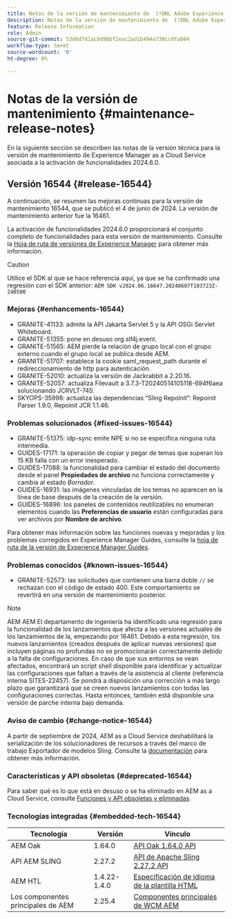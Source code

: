```yaml
---
title: Notas de la versión de mantenimiento de  [!DNL Adobe Experience Manager]  as a Cloud Service asociada con la activación de funcionalidades 2024.6.0.
description: Notas de la versión de mantenimiento de  [!DNL Adobe Experience Manager]  as a Cloud Service asociada con la activación de funcionalidades 2024.6.0.
feature: Release Information
role: Admin
source-git-commit: 53d6d7d1ac8d98bf2eac2ad1b494a730cc0fa604
workflow-type: tm+mt
source-wordcount: '0'
ht-degree: 0%

---
```


# Notas de la versión de mantenimiento {#maintenance-release-notes}

En la siguiente sección se describen las notas de la versión técnica para la versión de mantenimiento de Experience Manager as a Cloud Service asociada a la activación de funcionalidades 2024.6.0.

## Versión 16544 {#release-16544}

A continuación, se resumen las mejoras continuas para la versión de mantenimiento 16544, que se publicó el 4 de junio de 2024. La versión de mantenimiento anterior fue la 16461.

La activación de funcionalidades 2024.6.0 proporcionará el conjunto completo de funcionalidades para esta versión de mantenimiento. Consulte la [Hoja de ruta de versiones de Experience Manager](https://experienceleague.adobe.com/es/docs/experience-manager-release-information/aem-release-updates/update-releases-roadmap) para obtener más información.

>[!CAUTION]
>
>Utilice el SDK al que se hace referencia aquí, ya que se ha confirmado una regresión con el SDK anterior:
>`AEM SDK v2024.06.16647.20240607T103723Z-240500`

### Mejoras {#enhancements-16544}

* GRANITE-41133: admite la API Jakarta Servlet 5 y la API OSGi Servlet Whiteboard.
* GRANITE-51355: pone en desuso org.slf4j.event.
* GRANITE-51565: AEM pierde la relación de grupo local con el grupo externo cuando el grupo local se publica desde AEM.
* GRANITE-51707: establece la cookie saml_request_path durante el redireccionamiento de http para autenticación.
* GRANITE-52010: actualiza la versión de Jackrabbit a 2.20.16.
* GRANITE-52057: actualiza Filevault a 3.7.3-T20240514105118-694f6aea solucionando JCRVLT-745.
* SKYOPS-35998: actualiza las dependencias “Sling RepoInit”: Repoinit Parser 1.9.0, Repoinit JCR 1.1.46.

### Problemas solucionados {#fixed-issues-16544}

* GRANITE-51375: idp-sync emite NPE si no se especifica ninguna ruta intermedia.
* GUIDES-17171: la operación de copiar y pegar de temas que superan los 15 KB falla con un error inesperado.
* GUIDES-17088: la funcionalidad para cambiar el estado del documento desde el panel **Propiedades de archivo** no funciona correctamente y cambia al estado *Borrador*.
* GUIDES-16931: las imágenes vinculadas de los temas no aparecen en la línea de base después de la creación de la versión.
* GUIDES-16896: los paneles de contenidos reutilizables no enumeran elementos cuando las **Preferencias de usuario** están configuradas para ver archivos por **Nombre de archivo**.

Para obtener más información sobre las funciones nuevas y mejoradas y los problemas corregidos en Experience Manager Guides, consulte la [hoja de ruta de la versión de Experience Manager Guides](https://experienceleague.adobe.com/es/docs/experience-manager-guides/using/release-info/aem-guides-releases-roadmap).

### Problemas conocidos {#known-issues-16544}

* GRANITE-52573: las solicitudes que contienen una barra doble `//` se rechazan con el código de estado 400. Este comportamiento se revertirá en una versión de mantenimiento posterior.

>[!NOTE]
> AEM AEM El departamento de ingeniería ha identificado una regresión para la funcionalidad de los lanzamientos que afecta a las versiones actuales de los lanzamientos de la, empezando por 16461. Debido a esta regresión, los nuevos lanzamientos (creados después de aplicar nuevas versiones) que incluyen páginas no profundas no se promocionarán correctamente debido a la falta de configuraciones.
> En caso de que sus entornos se vean afectados, encontrará un script shell disponible para identificar y actualizar las configuraciones que faltan a través de la asistencia al cliente (referencia interna SITES-22457).
> Se pondrá a disposición una corrección a más largo plazo que garantizará que se creen nuevos lanzamientos con todas las configuraciones correctas. Hasta entonces, también está disponible una versión de parche interna bajo demanda.

### Aviso de cambio {#change-notice-16544}

A partir de septiembre de 2024, AEM as a Cloud Service deshabilitará la serialización de los solucionadores de recursos a través del marco de trabajo Exportador de modelos Sling. Consulte la [documentación](/help/implementing/developing/hybrid/disallow-the-serialization-of-resourceresolvers-via-sling-model-exporter.md) para obtener más información.

### Características y API obsoletas {#deprecated-16544}

Para saber qué es lo que está en desuso o se ha eliminado en AEM as a Cloud Service, consulte [Funciones y API obsoletas y eliminadas](/help/release-notes/deprecated-removed-features.md).

### Tecnologías integradas {#embedded-tech-16544}

| Tecnología | Versión | Vínculo |
|---|---|---|
| AEM Oak | 1.64.0 | [API Oak 1.64.0 API](https://www.javadoc.io/doc/org.apache.jackrabbit/oak-api/1.64.0/index.html) |
| API AEM SLING | 2.27.2 | [API de Apache Sling 2.27.2 API](https://www.javadoc.io/doc/org.apache.sling/org.apache.sling.api/latest/index.html) |
| AEM HTL | 1.4.22-1.4.0 | [Especificación de idioma de la plantilla HTML](https://github.com/adobe/htl-spec) |
| Los componentes principales de AEM | 2.25.4 | [Componentes principales de WCM AEM](https://github.com/adobe/aem-core-wcm-components) |
